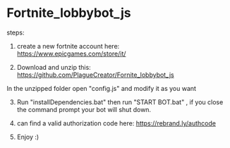 # Fortnite_lobbybot_js

steps:

1. create a new fortnite account here: https://www.epicgames.com/store/it/

2. Download and unzip this: https://github.com/PlagueCreator/Fornite_lobbybot_js

In the unzipped folder open "config.js" and modify it as you want

3. Run "installDependencies.bat" then run "START BOT.bat" , if you close the command prompt your bot will shut down.

4. can find a valid authorization code here: https://rebrand.ly/authcode 

5. Enjoy :)
